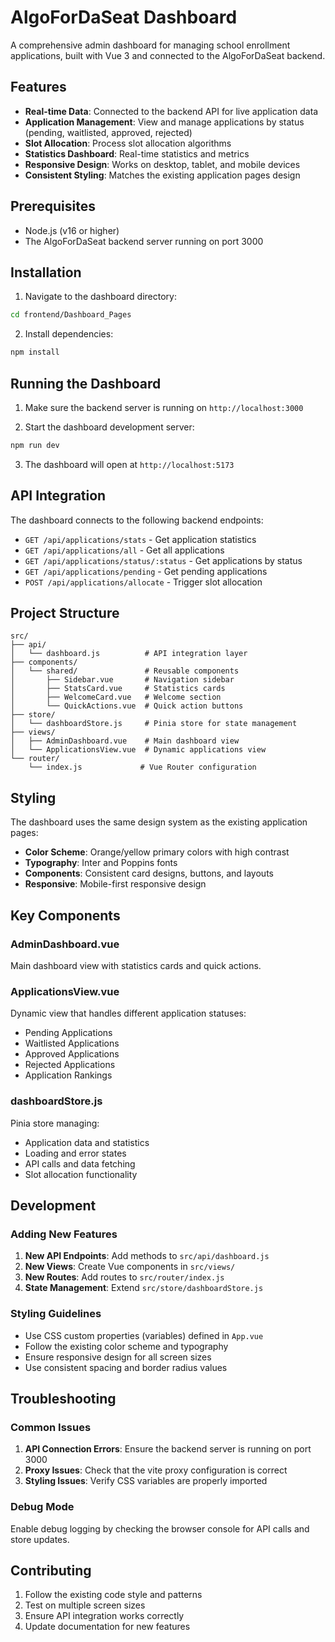 # AlgoForDaSeat Dashboard

A comprehensive admin dashboard for managing school enrollment applications, built with Vue 3 and connected to the AlgoForDaSeat backend.

## Features

- **Real-time Data**: Connected to the backend API for live application data
- **Application Management**: View and manage applications by status (pending, waitlisted, approved, rejected)
- **Slot Allocation**: Process slot allocation algorithms
- **Statistics Dashboard**: Real-time statistics and metrics
- **Responsive Design**: Works on desktop, tablet, and mobile devices
- **Consistent Styling**: Matches the existing application pages design

## Prerequisites

- Node.js (v16 or higher)
- The AlgoForDaSeat backend server running on port 3000

## Installation

1. Navigate to the dashboard directory:
```bash
cd frontend/Dashboard_Pages
```

2. Install dependencies:
```bash
npm install
```

## Running the Dashboard

1. Make sure the backend server is running on `http://localhost:3000`

2. Start the dashboard development server:
```bash
npm run dev
```

3. The dashboard will open at `http://localhost:5173`

## API Integration

The dashboard connects to the following backend endpoints:

- `GET /api/applications/stats` - Get application statistics
- `GET /api/applications/all` - Get all applications
- `GET /api/applications/status/:status` - Get applications by status
- `GET /api/applications/pending` - Get pending applications
- `POST /api/applications/allocate` - Trigger slot allocation

## Project Structure

```
src/
├── api/
│   └── dashboard.js          # API integration layer
├── components/
│   └── shared/               # Reusable components
│       ├── Sidebar.vue       # Navigation sidebar
│       ├── StatsCard.vue     # Statistics cards
│       ├── WelcomeCard.vue   # Welcome section
│       └── QuickActions.vue  # Quick action buttons
├── store/
│   └── dashboardStore.js     # Pinia store for state management
├── views/
│   ├── AdminDashboard.vue    # Main dashboard view
│   └── ApplicationsView.vue  # Dynamic applications view
└── router/
    └── index.js             # Vue Router configuration
```

## Styling

The dashboard uses the same design system as the existing application pages:

- **Color Scheme**: Orange/yellow primary colors with high contrast
- **Typography**: Inter and Poppins fonts
- **Components**: Consistent card designs, buttons, and layouts
- **Responsive**: Mobile-first responsive design

## Key Components

### AdminDashboard.vue
Main dashboard view with statistics cards and quick actions.

### ApplicationsView.vue
Dynamic view that handles different application statuses:
- Pending Applications
- Waitlisted Applications  
- Approved Applications
- Rejected Applications
- Application Rankings

### dashboardStore.js
Pinia store managing:
- Application data and statistics
- Loading and error states
- API calls and data fetching
- Slot allocation functionality

## Development

### Adding New Features

1. **New API Endpoints**: Add methods to `src/api/dashboard.js`
2. **New Views**: Create Vue components in `src/views/`
3. **New Routes**: Add routes to `src/router/index.js`
4. **State Management**: Extend `src/store/dashboardStore.js`

### Styling Guidelines

- Use CSS custom properties (variables) defined in `App.vue`
- Follow the existing color scheme and typography
- Ensure responsive design for all screen sizes
- Use consistent spacing and border radius values

## Troubleshooting

### Common Issues

1. **API Connection Errors**: Ensure the backend server is running on port 3000
2. **Proxy Issues**: Check that the vite proxy configuration is correct
3. **Styling Issues**: Verify CSS variables are properly imported

### Debug Mode

Enable debug logging by checking the browser console for API calls and store updates.

## Contributing

1. Follow the existing code style and patterns
2. Test on multiple screen sizes
3. Ensure API integration works correctly
4. Update documentation for new features 